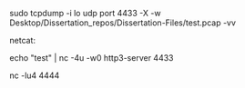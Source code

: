 sudo tcpdump -i lo udp port 4433 -X -w Desktop/Dissertation_repos/Dissertation-Files/test.pcap -vv



netcat:

echo "test" | nc -4u -w0 http3-server 4433


nc -lu4 4444